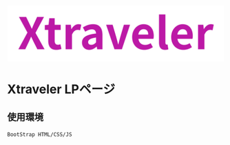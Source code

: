 <a href="https://lp.xtraveler.jp/"><img src="https://raw.githubusercontent.com/Xtraveler/LP/master/media/logo.png"></img></a>
# Xtraveler LPページ
## 使用環境
`BootStrap
HTML/CSS/JS  
`  
 
